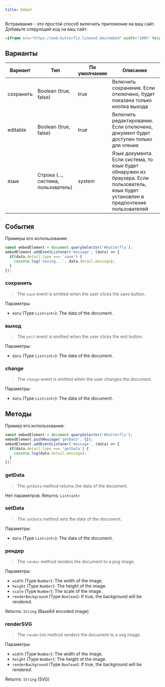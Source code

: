 ```yaml
---
title: Embed
---
```


Встраивание - это простой способ включить приложение на ваш сайт.
Добавьте следующий код на ваш сайт:

```html
<iframe src="https://web.butterfly.linwood.dev/embed" width="100%" height="500px" allowtransparency="true"></iframe>
```

## Варианты

| Вариант   | Тип                                                                                                    | По умолчанию | Описание                                                                                                                                                                 |
| --------- | ------------------------------------------------------------------------------------------------------ | ------------ | ------------------------------------------------------------------------------------------------------------------------------------------------------------------------ |
| сохранить | Boolean (true, false)                                                               | true         | Включить сохранение. Если отключено, будет показана только кнопка выхода                                                                                 |
| editable  | Boolean (true, false)                                                               | true         | Включить редактирование. Если отключено, документ будет доступен только для чтения                                                                       |
| язык      | Строка (..., система, пользователь) | system       | Язык документа. Если система, то язык будет обнаружен из браузера. Если пользователь, язык будет установлен в предпочтение пользователей |

## События

Примеры его использования:

```javascript
const embedElement = document.querySelector('#butterfly');
embedElement.addEventListener('message', (data) => {
  if(data.detail.type === 'save') {
    console.log('Saving...', data.detail.message);
  }
});
```

### сохранить

> The `save` event is emitted when the user clicks the save button.

Параметры:

- `data` (Type `List<int>`): The data of the document.

### выход

> The `exit` event is emitted when the user clicks the exit button.

Параметры:

- `data` (Type `List<int>`): The data of the document.

### change

> The `change` event is emitted when the user changes the document.

Параметры:

- `data` (Type `List<int>`): The data of the document.

## Методы

Пример его использования:

```javascript
const embedElement = document.querySelector('#butterfly');
embedElement.pushMessage('getData', {});
embedElement.addEventListener('message', (data) => {
  if(data.detail.type === 'getData') {
    console.log(data.detail.message);
  }
});
```

### getData

> The `getData` method returns the data of the document.

Нет параметров.
Returns: `List<int>`

### setData

> The `setData` method sets the data of the document.

Параметры:

- `data` (Type `List<int>`): The data of the document.

### рендер

> The `render` method renders the document to a png image.

Параметры:

- `width` (Type `Number`): The width of the image.
- `height` (Type `Number`): The height of the image.
- `scale` (Type `Number`): The scale of the image.
- `renderBackground` (Type `Boolean`): If true, the background will be rendered.

Returns: `String` (Base64 encoded image)

### renderSVG

> The `renderSVG` method renders the document to a svg image.

Параметры:

- `width` (Type `Number`): The width of the image.
- `height` (Type `Number`): The height of the image.
- `renderBackground` (Type `Boolean`): If true, the background will be rendered.

Returns: `String` (SVG)
